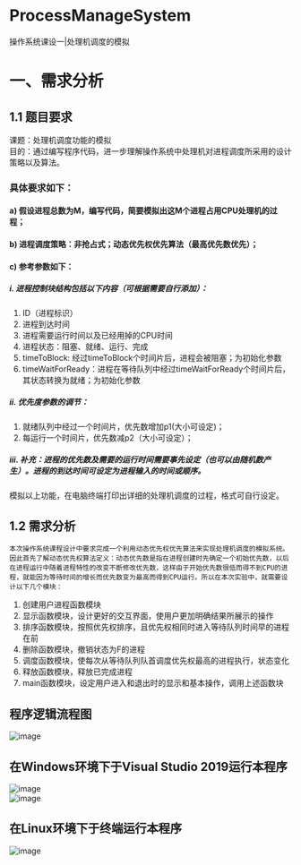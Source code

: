 # ProcessManageSystem
操作系统课设一|处理机调度的模拟
# 一、需求分析
## 1.1 题目要求
课题：处理机调度功能的模拟  
目的：通过编写程序代码，进一步理解操作系统中处理机对进程调度所采用的设计策略以及算法。  
### 具体要求如下：
#### a)	假设进程总数为M，编写代码，简要模拟出这M个进程占用CPU处理机的过程；
#### b)	进程调度策略：非抢占式；动态优先权优先算法（最高优先数优先）；
#### c)	参考参数如下：
##### i.	进程控制块结构包括以下内容（可根据需要自行添加）：
1.	ID（进程标识）  
2.	进程到达时间  
3.	进程需要运行时间以及已经用掉的CPU时间  
4.	进程状态：阻塞、就绪、运行、完成  
5.	timeToBlock: 经过timeToBlock个时间片后，进程会被阻塞；为初始化参数  
6.	timeWaitForReady：进程在等待队列中经过timeWaitForReady个时间片后，其状态转换为就绪；为初始化参数  
##### ii.	优先度参数的调节：
1.	就绪队列中经过一个时间片，优先数增加p1(大小可设定)；  
2.	每运行一个时间片，优先数减p2（大小可设定）；  
##### iii.	补充：进程的优先数及需要的运行时间需要事先设定（也可以由随机数产生）。进程的到达时间可设定为进程输入的时间或顺序。
模拟以上功能，在电脑终端打印出详细的处理机调度的过程，格式可自行设定。  

## 1.2 需求分析
	本次操作系统课程设计中要求完成一个利用动态优先权优先算法来实现处理机调度的模拟系统。因此首先了解动态优先权算法定义：动态优先数是指在进程创建时先确定一个初始优先数，以后在进程运行中随着进程特性的改变不断修改优先数，这样由于开始优先数很低而得不到CPU的进程，就能因为等待时间的增长而优先数变为最高而得到CPU运行。所以在本次实验中，就需要设计以下几个模块：  
1.	创建用户进程函数模块  
2.	显示函数模块，设计更好的交互界面，使用户更加明确结果所展示的操作  
3.	排序函数模块，按照优先权排序，且优先权相同时进入等待队列时间早的进程在前  
4.	删除函数模块，撤销状态为F的进程  
5.	调度函数模块，使每次从等待队列队首调度优先权最高的进程执行，状态变化  
6.	释放函数模块，释放已完成进程  
7.	main函数模块，设定用户进入和退出时的显示和基本操作，调用上述函数块  
## 程序逻辑流程图
![image](https://user-images.githubusercontent.com/66285048/191942261-34acc12f-234c-44ea-b621-00cf605ed54d.png)  
## 在Windows环境下于Visual Studio 2019运行本程序  
![image](https://user-images.githubusercontent.com/66285048/191942407-c839692d-b534-4a6d-ba39-3650c6ce3586.png)  
![image](https://user-images.githubusercontent.com/66285048/191942433-601e425e-5dcf-4eae-8e73-08ba73dd3300.png)  
## 在Linux环境下于终端运行本程序  
![image](https://user-images.githubusercontent.com/66285048/191942494-ea8745cf-7b69-4ec5-a101-80d3b2f844b7.png)  





